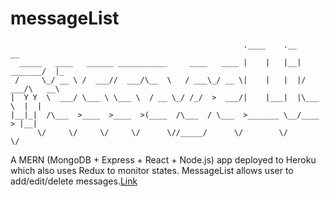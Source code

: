 # messageList
```
                                                    .____    .__          __   
  _____   ____   ______ ___________     ____   ____ |    |   |__| _______/  |_ 
 /     \_/ __ \ /  ___//  ___/\__  \   / ___\_/ __ \|    |   |  |/  ___/\   __\
|  Y Y  \  ___/ \___ \ \___ \  / __ \_/ /_/  >  ___/|    |___|  |\___ \  |  |  
|__|_|  /\___  >____  >____  >(____  /\___  / \___  >_______ \__/____  > |__|  
      \/     \/     \/     \/      \//_____/      \/        \/       \/        
```

A MERN (MongoDB + Express + React + Node.js) app deployed to Heroku which also uses Redux to monitor states. MessageList allows user to add/edit/delete messages.[Link](https://quiet-mountain-30375.herokuapp.com)

